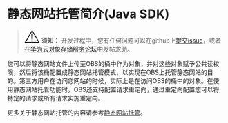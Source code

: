 # 静态网站托管简介\(Java SDK\)<a name="obs_21_1601"></a>

>![](public_sys-resources/icon-notice.gif) **须知：** 
>开发过程中，您有任何问题可以在github上[提交issue](https://github.com/huaweicloud/huaweicloud-sdk-java-obs/issues)，或者在[华为云对象存储服务论坛](https://bbs.huaweicloud.com/forum/forum-620-1.html)中发帖求助。

您可以将静态网站文件上传至OBS的桶中作为对象，并对这些对象赋予公共读权限，然后将该桶配置成静态网站托管模式，以实现在OBS上托管静态网站的目的。第三方用户在访问您网站的时候，实际上是在访问OBS的桶中的对象。在使用静态网站托管功能时，OBS还支持配置请求重定向，通过重定向配置您可以将特定的请求或所有请求实施重定向。

更多关于静态网站托管的内容请参考[静态网站托管](https://support.huaweicloud.com/ugobs-obs/obs_41_0036.html)。

